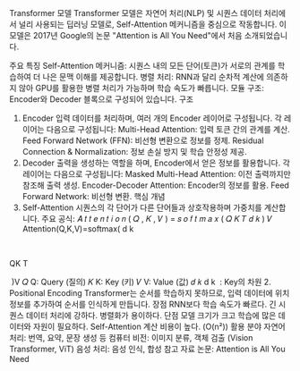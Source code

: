 Transformer 모델
Transformer 모델은 자연어 처리(NLP) 및 시퀀스 데이터 처리에서 널리 사용되는 딥러닝 모델로, Self-Attention 메커니즘을 중심으로 작동합니다. 이 모델은 2017년 Google의 논문 "Attention is All You Need"에서 처음 소개되었습니다.

주요 특징
Self-Attention 메커니즘: 시퀀스 내의 모든 단어(토큰)가 서로의 관계를 학습하여 더 나은 문맥 이해를 제공합니다.
병렬 처리: RNN과 달리 순차적 계산에 의존하지 않아 GPU를 활용한 병렬 처리가 가능하며 학습 속도가 빠릅니다.
모듈 구조: Encoder와 Decoder 블록으로 구성되어 있습니다.
구조
1. Encoder
입력 데이터를 처리하며, 여러 개의 Encoder 레이어로 구성됩니다.
각 레이어는 다음으로 구성됩니다:
Multi-Head Attention: 입력 토큰 간의 관계를 계산.
Feed Forward Network (FFN): 비선형 변환으로 정보를 정제.
Residual Connection & Normalization: 정보 손실 방지 및 학습 안정성 제공.
2. Decoder
출력을 생성하는 역할을 하며, Encoder에서 얻은 정보를 활용합니다.
각 레이어는 다음으로 구성됩니다:
Masked Multi-Head Attention: 이전 출력까지만 참조해 출력 생성.
Encoder-Decoder Attention: Encoder의 정보를 활용.
Feed Forward Network: 비선형 변환.
핵심 개념
1. Self-Attention
시퀀스의 각 단어가 다른 단어들과 상호작용하며 가중치를 계산합니다.
주요 공식:
𝐴
𝑡
𝑡
𝑒
𝑛
𝑡
𝑖
𝑜
𝑛
(
𝑄
,
𝐾
,
𝑉
)
=
𝑠
𝑜
𝑓
𝑡
𝑚
𝑎
𝑥
(
𝑄
𝐾
𝑇
𝑑
𝑘
)
𝑉
Attention(Q,K,V)=softmax( 
d 
k
​
 
​
 
QK 
T
 
​
 )V
𝑄
Q: Query (질의)
𝐾
K: Key (키)
𝑉
V: Value (값)
𝑑
𝑘
d 
k
​
 : Key의 차원
2. Positional Encoding
Transformer는 순서를 학습하지 못하므로, 입력 데이터에 위치 정보를 추가하여 순서를 인식하게 만듭니다.
장점
RNN보다 학습 속도가 빠르다.
긴 시퀀스 데이터 처리에 강하다.
병렬화가 용이하다.
단점
모델 크기가 크고 학습에 많은 데이터와 자원이 필요하다.
Self-Attention 계산 비용이 높다. (O(n²))
활용 분야
자연어 처리: 번역, 요약, 문장 생성 등
컴퓨터 비전: 이미지 분류, 객체 검출 (Vision Transformer, ViT)
음성 처리: 음성 인식, 합성
참고 자료
논문: Attention is All You Need
